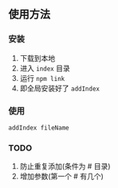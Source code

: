 ## 使用方法
### 安装
1. 下载到本地
2. 进入 `index` 目录
3. 运行 `npm link`
4. 即全局安装好了 `addIndex`

### 使用
```shell
addIndex fileName
```

### TODO
1. 防止重复添加(条件为 # 目录)
2. 增加参数(第一个 # 有几个)